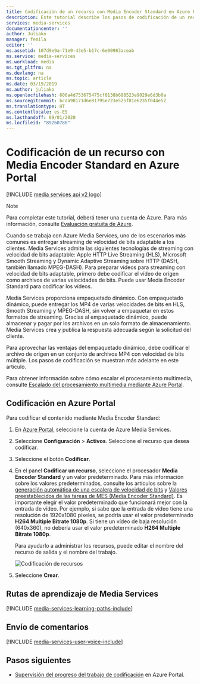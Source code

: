```yaml
---
title: Codificación de un recurso con Media Encoder Standard en Azure Portal | Microsoft Docs
description: Este tutorial describe los pasos de codificación de un recurso con Media Encoder Standard en Azure Portal.
services: media-services
documentationcenter: ''
author: Juliako
manager: femila
editor: ''
ms.assetid: 107d9e9a-71e9-43e5-b17c-6e00983aceab
ms.service: media-services
ms.workload: media
ms.tgt_pltfrm: na
ms.devlang: na
ms.topic: article
ms.date: 03/19/2019
ms.author: juliako
ms.openlocfilehash: 606a4d753675475cf0138b688523e9029e6d3b0a
ms.sourcegitcommit: bcda98171d6e81795e723e525f81e6235f044e52
ms.translationtype: HT
ms.contentlocale: es-ES
ms.lasthandoff: 09/01/2020
ms.locfileid: "89260788"
---
```

# <a name="encode-an-asset-by-using-media-encoder-standard-in-the-azure-portal"></a>Codificación de un recurso con Media Encoder Standard en Azure Portal

[!INCLUDE [media services api v2 logo](./includes/v2-hr.md)]

> [!NOTE]
> Para completar este tutorial, deberá tener una cuenta de Azure. Para más información, consulte [Evaluación gratuita de Azure](https://azure.microsoft.com/pricing/free-trial/). 
> 
> 

Cuando se trabaja con Azure Media Services, uno de los escenarios más comunes es entregar streaming de velocidad de bits adaptable a los clientes. Media Services admite las siguientes tecnologías de streaming con velocidad de bits adaptable: Apple HTTP Live Streaming (HLS), Microsoft Smooth Streaming y Dynamic Adaptive Streaming sobre HTTP (DASH, también llamado MPEG-DASH). Para preparar vídeos para streaming con velocidad de bits adaptable, primero debe codificar el vídeo de origen como archivos de varias velocidades de bits. Puede usar Media Encoder Standard para codificar los vídeos.  

Media Services proporciona empaquetado dinámico. Con empaquetado dinámico, puede entregar los MP4 de varias velocidades de bits en HLS, Smooth Streaming y MPEG-DASH, sin volver a empaquetar en estos formatos de streaming. Gracias al empaquetado dinámico, puede almacenar y pagar por los archivos en un solo formato de almacenamiento. Media Services crea y publica la respuesta adecuada según la solicitud del cliente.

Para aprovechar las ventajas del empaquetado dinámico, debe codificar el archivo de origen en un conjunto de archivos MP4 con velocidad de bits múltiple. Los pasos de codificación se muestran más adelante en este artículo.

Para obtener información sobre cómo escalar el procesamiento multimedia, consulte [Escalado del procesamiento multimedia mediante Azure Portal](media-services-portal-scale-media-processing.md).

## <a name="encode-in-the-azure-portal"></a>Codificación en Azure Portal

Para codificar el contenido mediante Media Encoder Standard:

1. En [Azure Portal](https://portal.azure.com/), seleccione la cuenta de Azure Media Services.
2. Seleccione **Configuración** > **Activos**. Seleccione el recurso que desea codificar.
3. Seleccione el botón **Codificar**.
4. En el panel **Codificar un recurso**, seleccione el procesador **Media Encoder Standard** y un valor predeterminado. Para más información sobre los valores predeterminados, consulte los artículos sobre la [generación automática de una escalera de velocidad de bits](media-services-autogen-bitrate-ladder-with-mes.md) y [Valores preestablecidos de las tareas de MES (Media Encoder Standard)](media-services-mes-presets-overview.md). Es importante elegir el valor predeterminado que funcionará mejor con la entrada de vídeo. Por ejemplo, si sabe que la entrada de vídeo tiene una resolución de 1920x1080 píxeles, se podría usar el valor predeterminado **H264 Multiple Bitrate 1080p**. Si tiene un vídeo de baja resolución (640x360), no debería usar el valor predeterminado **H264 Multiple Bitrate 1080p**.
   
   Para ayudarlo a administrar los recursos, puede editar el nombre del recurso de salida y el nombre del trabajo.
   
   ![Codificación de recursos](./media/media-services-portal-vod-get-started/media-services-encode1.png)
5. Seleccione **Crear**.

## <a name="media-services-learning-paths"></a>Rutas de aprendizaje de Media Services
[!INCLUDE [media-services-learning-paths-include](../../../includes/media-services-learning-paths-include.md)]

## <a name="provide-feedback"></a>Envío de comentarios
[!INCLUDE [media-services-user-voice-include](../../../includes/media-services-user-voice-include.md)]

## <a name="next-steps"></a>Pasos siguientes
* [Supervisión del progreso del trabajo de codificación](media-services-portal-check-job-progress.md) en Azure Portal.  

